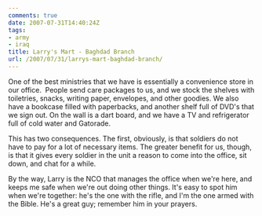 ```yaml
---
comments: true
date: 2007-07-31T14:40:24Z
tags:
- army
- iraq
title: Larry's Mart - Baghdad Branch
url: /2007/07/31/larrys-mart-baghdad-branch/
---
```


<p>One of the best ministries that we have is essentially a convenience store in our office.  People send care packages to us, and we stock the shelves with toiletries, snacks, writing paper, envelopes, and other goodies. We also have a bookcase filled with paperbacks, and another shelf full of DVD's that we sign out. On the wall is a dart board, and we have a TV and refrigerator full of cold water and Gatorade.</p>
<p>This has two consequences. The first, obviously, is that soldiers do not have to pay for a lot of necessary items. The greater benefit for us, though, is that it gives every soldier in the unit a reason to come into the office, sit down, and chat for a while.</p>
<p>By the way, Larry is the NCO that manages the office when we're here, and keeps me safe when we're out doing other things. It's easy to spot him when we're together: he's the one with the rifle, and I'm the one armed with the Bible. He's a great guy; remember him in your prayers.</p>
